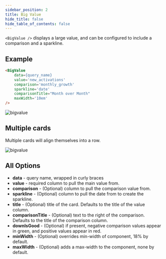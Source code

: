 ```yaml
---
sidebar_position: 2
title: Big Value
hide_title: false
hide_table_of_contents: false
---
```


`<BigValue />` displays a large value, and can be configured to include a comparison and a sparkline.

## Example 

```markdown
<BigValue 
    data={query_name} 
    value='new_activations' 
    comparison='monthly_growth' 
    sparkline='date'
    comparisonTitle="Month over Month"
    maxWidth='10em'
/> 
```

![bigvalue](/img/bigvalueexample.png)

## Multiple cards 

Multiple cards will align themselves into a row. 

![bigvalue](/img/bigvaluerow.png)


## All Options 
* **data** - query name, wrapped in curly braces
* **value** - required column to pull the main value from.
* **comparison** - (Optional) column to pull the comparison value from. 
* **sparkline** - (Optional) column to pull the date from to create the sparkline. 
* **title** - (Optional) title of the card. Defaults to the title of the value column.
* **comparisonTitle** - (Optional) text to the right of the comparison. Defaults to the title of the comparison column.
* **downIsGood** - (Optional) if present, negative comparison values appear in green, and positive values appear in red. 
* **minWidth** - (Optional) overrides min-width of component, 18% by default. 
* **maxWidth** - (Optional) adds a max-width to the component, none by default. 





